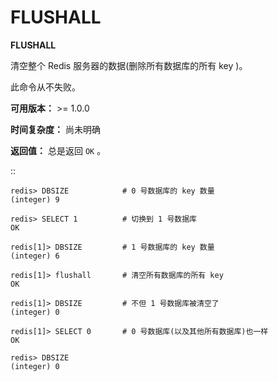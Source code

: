 # FLUSHALL


**FLUSHALL**

清空整个 Redis 服务器的数据(删除所有数据库的所有 key )。

此命令从不失败。

**可用版本：**
    >= 1.0.0

**时间复杂度：**
    尚未明确

**返回值：**
    总是返回 ``OK`` 。

::

    redis> DBSIZE            # 0 号数据库的 key 数量
    (integer) 9

    redis> SELECT 1          # 切换到 1 号数据库
    OK

    redis[1]> DBSIZE         # 1 号数据库的 key 数量
    (integer) 6

    redis[1]> flushall       # 清空所有数据库的所有 key 
    OK

    redis[1]> DBSIZE         # 不但 1 号数据库被清空了
    (integer) 0

    redis[1]> SELECT 0       # 0 号数据库(以及其他所有数据库)也一样
    OK

    redis> DBSIZE
    (integer) 0
